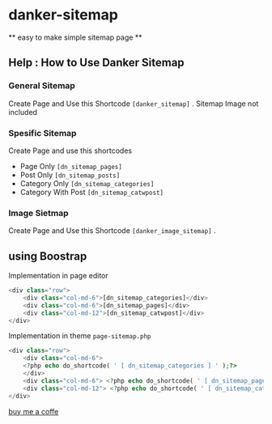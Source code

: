 # danker-sitemap
** easy to make simple sitemap page **

## Help : How to Use Danker Sitemap
### General Sitemap
Create Page and Use this Shortcode  `[danker_sitemap]` . Sitemap Image not included

### Spesific Sitemap
Create Page and use this shortcodes
* Page Only `[dn_sitemap_pages]`
* Post  Only <code>[dn_sitemap_posts]</code>
* Category Only <code>[dn_sitemap_categories]</code>
* Category With Post <code>[dn_sitemap_catwpost]</code>

### Image Sietmap 
    
Create Page and Use this Shortcode  <code>[danker_image_sitemap]</code> .

## using Boostrap


Implementation in page editor

```php
<div class="row">
    <div class="col-md-6">[dn_sitemap_categories]</div>
    <div class="col-md-6">[dn_sitemap_pages]</div>
    <div class="col-md-12">[dn_sitemap_catwpost]</div>
</div>
```
Implementation in theme `page-sitemap.php`

```php
<div class="row">
    <div class="col-md-6">
    <?php echo do_shortcode( ' [ dn_sitemap_categories ] ' );?>
    </div>
    <div class="col-md-6"> <?php echo do_shortcode( ' [ dn_sitemap_pages ] ' );?></div>
    <div class="col-md-12"> <?php echo do_shortcode( ' [ dn_sitemap_catwpost ] ' );?></div>
</div>
```


[buy me a coffe](https://www.paypal.com/cgi-bin/webscr?cmd=_s-xclick&hosted_button_id=R45YAHZH6R4EY)
